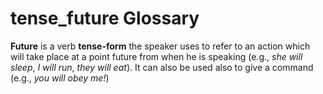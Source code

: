 # tense_future Glossary
**Future** is a verb **tense-form** the speaker uses to refer to an action which will take place at a point future from when he is speaking (e.g., *she will sleep*, *I will run*, *they will eat*). It can also be used also to give a command (e.g., *you will obey me!*)
